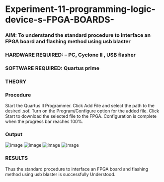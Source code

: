 # Experiment-11-programming-logic-device-s-FPGA-BOARDS-
 ### AIM: To understand the standard procedure to interface an FPGA board and flashing method using usb blaster 
### HARDWARE REQUIRED:  – PC, Cyclone II , USB flasher
### SOFTWARE REQUIRED:   Quartus prime
### THEORY 

### Procedure 
Start the Quartus II Programmer.
Click Add File and select the path to the desired .sof.
Turn on the Program/Configure option for the added file.
Click Start to download the selected file to the FPGA. Configuration is complete when the progress bar reaches 100%.
 
### Output
![image](https://github.com/VinithaNaidu/Experiment-11-programming-logic-device-s-FPGA-BOARDS-/assets/121166004/47a0d8f7-853e-437b-9157-706a5d2cfd33)
![image](https://github.com/VinithaNaidu/Experiment-11-programming-logic-device-s-FPGA-BOARDS-/assets/121166004/77a71613-0357-447e-8a02-fbe40f758756)
![image](https://github.com/VinithaNaidu/Experiment-11-programming-logic-device-s-FPGA-BOARDS-/assets/121166004/1d911d8a-56e9-47ea-aad5-6cd6866896aa)
![image](https://github.com/VinithaNaidu/Experiment-11-programming-logic-device-s-FPGA-BOARDS-/assets/121166004/0a344358-edb1-4d4a-b5db-2f77a377edd3)






### RESULTS 
Thus the standard procedure to interface an FPGA board and flashing method using usb blaster is successfully Understood.
